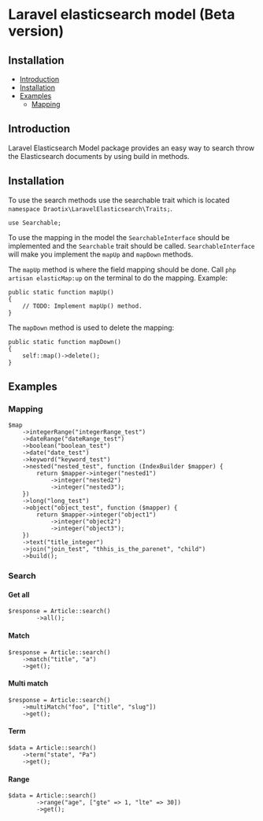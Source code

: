 # Laravel elasticsearch model (Beta version)

## Installation

- [Introduction](#introduction)
- [Installation](#installation)
- [Examples](#examples)
    - [Mapping](#mapping)
    

<a name="introduction"></a>
## Introduction

Laravel Elasticsearch Model package provides an easy way to search throw the Elasticsearch documents by
using build in methods. 

<a name="installation"></a>
## Installation
To use the search methods use the searchable trait which is located `namespace Draotix\LaravelElasticsearch\Traits;`. 

    use Searchable; 
    
To use the mapping in the model the `SearchableInterface` should be implemented and the `Searchable` trait should be called.
`SearchableInterface` will make you implement the `mapUp` and `mapDown` methods. 

The `mapUp` method is where the field mapping should be done. Call `php artisan elasticMap:up` on the terminal to do the mapping. Example: 

    public static function mapUp()
    {
        // TODO: Implement mapUp() method.
    }

The `mapDown` method is used to delete the mapping:

    public static function mapDown()
    {
        self::map()->delete();
    }


<a name="examples"></a>
## Examples

<a name="mapping"></a>
### Mapping

    $map
        ->integerRange("integerRange_test")
        ->dateRange("dateRange_test")
        ->boolean("boolean_test")
        ->date("date_test")
        ->keyword("keyword_test")
        ->nested("nested_test", function (IndexBuilder $mapper) {
            return $mapper->integer("nested1")
                ->integer("nested2")
                ->integer("nested3");
        })
        ->long("long_test")
        ->object("object_test", function ($mapper) {
            return $mapper->integer("object1")
                ->integer("object2")
                ->integer("object3");
        })
        ->text("title_integer")
        ->join("join_test", "thhis_is_the_parenet", "child")
        ->build();
        
<a name="search"></a>
### Search


#### Get all

    $response = Article::search()
            ->all();

#### Match 

    $response = Article::search()
        ->match("title", "a")
        ->get();

#### Multi match        
    $response = Article::search()
        ->multiMatch("foo", ["title", "slug"])
        ->get();

#### Term

    $data = Article::search()
        ->term("state", "Pa")
        ->get();
        
#### Range
    
    $data = Article::search()
            ->range("age", ["gte" => 1, "lte" => 30])
            ->get();
